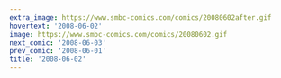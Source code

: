 ```yaml
---
extra_image: https://www.smbc-comics.com/comics/20080602after.gif
hovertext: '2008-06-02'
image: https://www.smbc-comics.com/comics/20080602.gif
next_comic: '2008-06-03'
prev_comic: '2008-06-01'
title: '2008-06-02'
---
```


